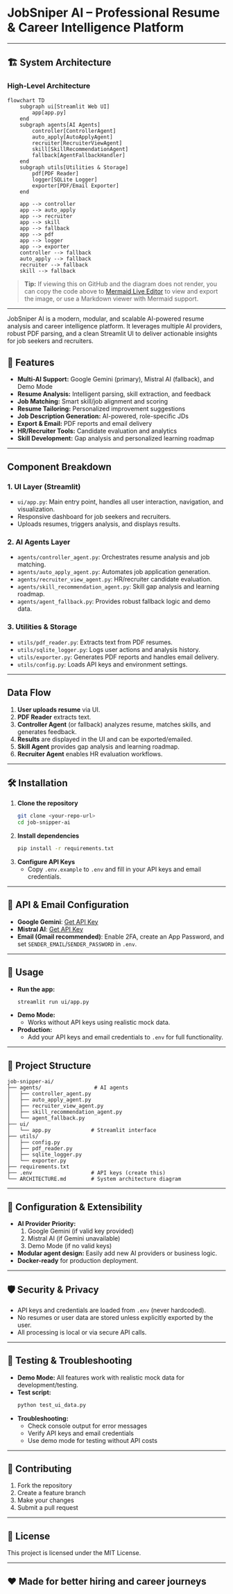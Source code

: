 # JobSniper AI – Professional Resume & Career Intelligence Platform

---

## 🏗️ System Architecture

### High-Level Architecture

```mermaid
flowchart TD
    subgraph ui[Streamlit Web UI]
        app[app.py]
    end
    subgraph agents[AI Agents]
        controller[ControllerAgent]
        auto_apply[AutoApplyAgent]
        recruiter[RecruiterViewAgent]
        skill[SkillRecommendationAgent]
        fallback[AgentFallbackHandler]
    end
    subgraph utils[Utilities & Storage]
        pdf[PDF Reader]
        logger[SQLite Logger]
        exporter[PDF/Email Exporter]
    end

    app --> controller
    app --> auto_apply
    app --> recruiter
    app --> skill
    app --> fallback
    app --> pdf
    app --> logger
    app --> exporter
    controller --> fallback
    auto_apply --> fallback
    recruiter --> fallback
    skill --> fallback
```

> **Tip:** If viewing this on GitHub and the diagram does not render, you can copy the code above to [Mermaid Live Editor](https://mermaid.live/) to view and export the image, or use a Markdown viewer with Mermaid support.

---

JobSniper AI is a modern, modular, and scalable AI-powered resume analysis and career intelligence platform. It leverages multiple AI providers, robust PDF parsing, and a clean Streamlit UI to deliver actionable insights for job seekers and recruiters.

## 🚀 Features
- **Multi-AI Support:** Google Gemini (primary), Mistral AI (fallback), and Demo Mode
- **Resume Analysis:** Intelligent parsing, skill extraction, and feedback
- **Job Matching:** Smart skill/job alignment and scoring
- **Resume Tailoring:** Personalized improvement suggestions
- **Job Description Generation:** AI-powered, role-specific JDs
- **Export & Email:** PDF reports and email delivery
- **HR/Recruiter Tools:** Candidate evaluation and analytics
- **Skill Development:** Gap analysis and personalized learning roadmap

---

## Component Breakdown

### 1. UI Layer (Streamlit)
- `ui/app.py`: Main entry point, handles all user interaction, navigation, and visualization.
- Responsive dashboard for job seekers and recruiters.
- Uploads resumes, triggers analysis, and displays results.

### 2. AI Agents Layer
- `agents/controller_agent.py`: Orchestrates resume analysis and job matching.
- `agents/auto_apply_agent.py`: Automates job application generation.
- `agents/recruiter_view_agent.py`: HR/recruiter candidate evaluation.
- `agents/skill_recommendation_agent.py`: Skill gap analysis and learning roadmap.
- `agents/agent_fallback.py`: Provides robust fallback logic and demo data.

### 3. Utilities & Storage
- `utils/pdf_reader.py`: Extracts text from PDF resumes.
- `utils/sqlite_logger.py`: Logs user actions and analysis history.
- `utils/exporter.py`: Generates PDF reports and handles email delivery.
- `utils/config.py`: Loads API keys and environment settings.

---

## Data Flow
1. **User uploads resume** via UI.
2. **PDF Reader** extracts text.
3. **Controller Agent** (or fallback) analyzes resume, matches skills, and generates feedback.
4. **Results** are displayed in the UI and can be exported/emailed.
5. **Skill Agent** provides gap analysis and learning roadmap.
6. **Recruiter Agent** enables HR evaluation workflows.

---

## 🛠️ Installation
1. **Clone the repository**
   ```bash
   git clone <your-repo-url>
   cd job-snipper-ai
   ```
2. **Install dependencies**
   ```bash
   pip install -r requirements.txt
   ```
3. **Configure API Keys**
   - Copy `.env.example` to `.env` and fill in your API keys and email credentials.

---

## 🔑 API & Email Configuration
- **Google Gemini**: [Get API Key](https://aistudio.google.com/app/apikey)
- **Mistral AI**: [Get API Key](https://console.mistral.ai/)
- **Email (Gmail recommended)**: Enable 2FA, create an App Password, and set `SENDER_EMAIL`/`SENDER_PASSWORD` in `.env`.

---

## 🎯 Usage
- **Run the app:**
  ```bash
  streamlit run ui/app.py
  ```
- **Demo Mode:**
  - Works without API keys using realistic mock data.
- **Production:**
  - Add your API keys and email credentials to `.env` for full functionality.

---

## 📁 Project Structure
```
job-snipper-ai/
├── agents/                 # AI agents
│   ├── controller_agent.py
│   ├── auto_apply_agent.py
│   ├── recruiter_view_agent.py
│   ├── skill_recommendation_agent.py
│   └── agent_fallback.py
├── ui/
│   └── app.py             # Streamlit interface
├── utils/
│   ├── config.py
│   ├── pdf_reader.py
│   ├── sqlite_logger.py
│   └── exporter.py
├── requirements.txt
├── .env                   # API keys (create this)
└── ARCHITECTURE.md        # System architecture diagram
```

---

## 🔧 Configuration & Extensibility
- **AI Provider Priority:**
  1. Google Gemini (if valid key provided)
  2. Mistral AI (if Gemini unavailable)
  3. Demo Mode (if no valid keys)
- **Modular agent design:** Easily add new AI providers or business logic.
- **Docker-ready** for production deployment.

---

## 🛡️ Security & Privacy
- API keys and credentials are loaded from `.env` (never hardcoded).
- No resumes or user data are stored unless explicitly exported by the user.
- All processing is local or via secure API calls.

---

## 🧪 Testing & Troubleshooting
- **Demo Mode:** All features work with realistic mock data for development/testing.
- **Test script:**
  ```bash
  python test_ui_data.py
  ```
- **Troubleshooting:**
  - Check console output for error messages
  - Verify API keys and email credentials
  - Use demo mode for testing without API costs

---

## 🤝 Contributing
1. Fork the repository
2. Create a feature branch
3. Make your changes
4. Submit a pull request

---

## 📄 License
This project is licensed under the MIT License.

---

## ❤️ Made for better hiring and career journeys

